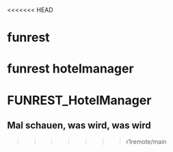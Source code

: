 <<<<<<< HEAD
# funrest
funrest hotelmanager
=======
# FUNREST_HotelManager

## Mal schauen, was wird, was wird
>>>>>>> r1remote/main
